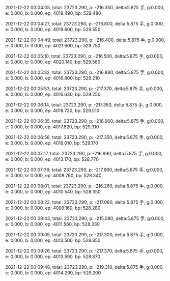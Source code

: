 2021-12-22 00:04:05, total: 23723.290, p: -216.350, delta:5.875 手, g:0.000, e: 0.000, b: 0.000, ep: 4019.490, bp: 529.480

2021-12-22 00:04:27, total: 23723.290, p: -216.800, delta:5.875 手, g:0.000, e: 0.000, b: 0.000, ep: 4019.600, bp: 529.550

2021-12-22 00:04:49, total: 23723.290, p: -216.400, delta:5.875 手, g:0.000, e: 0.000, b: 0.000, ep: 4021.600, bp: 529.750

2021-12-22 00:05:10, total: 23723.290, p: -216.500, delta:5.875 手, g:0.000, e: 0.000, b: 0.000, ep: 4020.140, bp: 529.580

2021-12-22 00:05:32, total: 23723.290, p: -216.880, delta:5.875 手, g:0.000, e: 0.000, b: 0.000, ep: 4016.800, bp: 529.210

2021-12-22 00:05:53, total: 23723.290, p: -217.370, delta:5.875 手, g:0.000, e: 0.000, b: 0.000, ep: 4016.630, bp: 529.250

2021-12-22 00:06:14, total: 23723.290, p: -217.350, delta:5.875 手, g:0.000, e: 0.000, b: 0.000, ep: 4018.730, bp: 529.510

2021-12-22 00:06:35, total: 23723.290, p: -216.660, delta:5.875 手, g:0.000, e: 0.000, b: 0.000, ep: 4017.820, bp: 529.310

2021-12-22 00:06:56, total: 23723.290, p: -217.350, delta:5.875 手, g:0.000, e: 0.000, b: 0.000, ep: 4016.010, bp: 529.170

2021-12-22 00:07:17, total: 23723.290, p: -216.990, delta:5.875 手, g:0.000, e: 0.000, b: 0.000, ep: 4013.170, bp: 528.770

2021-12-22 00:07:39, total: 23723.290, p: -217.960, delta:5.875 手, g:0.000, e: 0.000, b: 0.000, ep: 4008.760, bp: 528.340

2021-12-22 00:08:01, total: 23723.290, p: -216.260, delta:5.875 手, g:0.000, e: 0.000, b: 0.000, ep: 4010.540, bp: 528.350

2021-12-22 00:08:22, total: 23723.290, p: -217.080, delta:5.875 手, g:0.000, e: 0.000, b: 0.000, ep: 4009.160, bp: 528.280

2021-12-22 00:08:43, total: 23723.290, p: -215.080, delta:5.875 手, g:0.000, e: 0.000, b: 0.000, ep: 4011.560, bp: 528.330

2021-12-22 00:09:05, total: 23723.290, p: -217.300, delta:5.875 手, g:0.000, e: 0.000, b: 0.000, ep: 4013.500, bp: 528.850

2021-12-22 00:09:26, total: 23723.290, p: -217.370, delta:5.875 手, g:0.000, e: 0.000, b: 0.000, ep: 4013.590, bp: 528.870

2021-12-22 00:09:48, total: 23723.290, p: -219.310, delta:5.875 手, g:0.000, e: 0.000, b: 0.000, ep: 4014.290, bp: 529.200